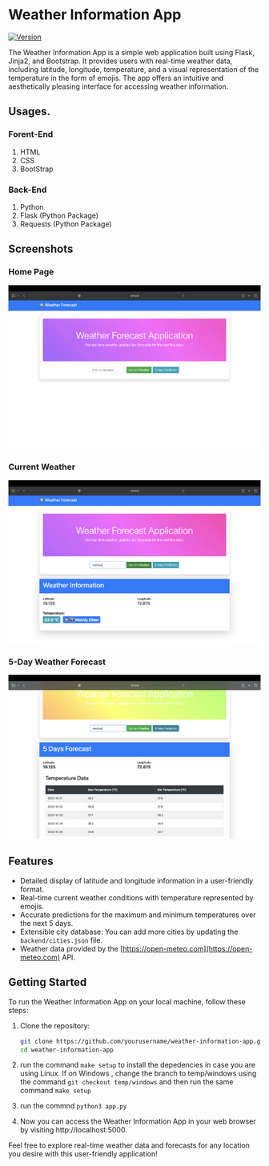 # Weather Information App

[![Version](https://img.shields.io/badge/Version-1.0.0-brightgreen)](https://github.com/AKXAT/WeatherForecast)

The Weather Information App is a simple web application built using Flask, Jinja2, and Bootstrap. It provides users with real-time weather data, including latitude, longitude, temperature, and a visual representation of the temperature in the form of emojis. The app offers an intuitive and aesthetically pleasing interface for accessing weather information.

## Usages. 

### Forent-End 
1. HTML 
2. CSS
3. BootStrap

### Back-End
1. Python
2. Flask (Python Package)
3. Requests (Python Package)

## Screenshots

### Home Page
![Home Page](website_images/main.png)

### Current Weather
![Current Weather](website_images/current.png)

### 5-Day Weather Forecast
![5-Day Forecast](website_images/predict.png)

## Features

- Detailed display of latitude and longitude information in a user-friendly format.
- Real-time current weather conditions with temperature represented by emojis.
- Accurate predictions for the maximum and minimum temperatures over the next 5 days.
- Extensible city database: You can add more cities by updating the `backend/cities.json` file.
- Weather data provided by the [https://open-meteo.com](https://open-meteo.com) API.

## Getting Started

To run the Weather Information App on your local machine, follow these steps:

1. Clone the repository:

   ```bash
   git clone https://github.com/yourusername/weather-information-app.git
   cd weather-information-app

2. run the command `make setup` to install the depedencies in case you are using Linux. If on Windows , change the branch to temp/windows using the command `git checkout temp/windows` and then run the same command `make setup`
3. run the commnd `python3 app.py`
4. Now you can access the Weather Information App in your web browser by visiting http://localhost:5000.

Feel free to explore real-time weather data and forecasts for any location you desire with this user-friendly application!
